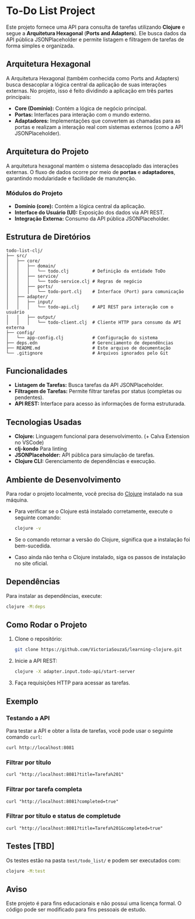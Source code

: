 # To-Do List Project

Este projeto fornece uma API para consulta de tarefas utilizando **Clojure** e segue a **Arquitetura Hexagonal** (**Ports and Adapters**). Ele busca dados da API pública JSONPlaceholder e permite listagem e filtragem de tarefas de forma simples e organizada.

## Arquitetura Hexagonal

A Arquitetura Hexagonal (também conhecida como Ports and Adapters) busca desacoplar a lógica central da aplicação de suas interações externas. No projeto, isso é feito dividindo a aplicação em três partes principais:

- **Core (Domínio):** Contém a lógica de negócio principal.
- **Portas:** Interfaces para interação com o mundo externo.
- **Adaptadores:** Implementações que convertem as chamadas para as portas e realizam a interação real com sistemas externos (como a API JSONPlaceholder).

## Arquitetura do Projeto

A arquitetura hexagonal mantém o sistema desacoplado das interações externas. O fluxo de dados ocorre por meio de **portas** e **adaptadores**, garantindo modularidade e facilidade de manutenção.

### Módulos do Projeto

- **Domínio (core):** Contém a lógica central da aplicação.
- **Interface do Usuário (UI):** Exposição dos dados via API REST.
- **Integração Externa:** Consumo da API pública JSONPlaceholder.

## Estrutura de Diretórios

```plaintext
todo-list-clj/
├── src/
│   ├── core/
│   │   ├── domain/
│   │   │   └── todo.clj         # Definição da entidade ToDo
│   │   ├── service/
│   │   │   └── todo-service.clj # Regras de negócio
│   │   ├── ports/
│   │   │   └── todo-port.clj    # Interface (Port) para comunicação
│   ├── adapter/
│   │   ├── input/
│   │   │   └── todo-api.clj     # API REST para interação com o usuário
│   │   ├── output/
│   │   │   └── todo-client.clj  # Cliente HTTP para consumo da API externa
├── config/
│   └── app-config.clj           # Configuração do sistema
├── deps.edn                     # Gerenciamento de dependências
├── README.md                    # Este arquivo de documentação
└── .gitignore                   # Arquivos ignorados pelo Git
```

## Funcionalidades

- **Listagem de Tarefas:** Busca tarefas da API JSONPlaceholder.
- **Filtragem de Tarefas:** Permite filtrar tarefas por status (completas ou pendentes).
- **API REST:** Interface para acesso às informações de forma estruturada.

## Tecnologias Usadas

- **Clojure:** Linguagem funcional para desenvolvimento. (+ Calva Extension no VSCode)
- **clj-kondo** Para linting
- **JSONPlaceholder:** API pública para simulação de tarefas.
- **Clojure CLI:** Gerenciamento de dependências e execução.

## Ambiente de Desenvolvimento

Para rodar o projeto localmente, você precisa do [Clojure](https://clojure.org/guides/getting_started) instalado na sua máquina.

- Para verificar se o Clojure está instalado corretamente, execute o seguinte comando:

  ```bash
  clojure -v
  ```

- Se o comando retornar a versão do Clojure, significa que a instalação foi bem-sucedida.

- Caso ainda não tenha o Clojure instalado, siga os passos de instalação no site oficial.

## Dependências

Para instalar as dependências, execute:

```bash
clojure -M:deps
```

## Como Rodar o Projeto

1. Clone o repositório:

    ```bash
    git clone https://github.com/VictoriaSouzaS/learning-clojure.git
    ```

2. Inicie a API REST:

    ```bash
    clojure -X adapter.input.todo-api/start-server
    ```

3. Faça requisições HTTP para acessar as tarefas.

## Exemplo

### Testando a API

Para testar a API e obter a lista de tarefas, você pode usar o seguinte comando `curl`:

```
curl http://localhost:8081
```

### Filtrar por título

```
curl "http://localhost:8081?title=Tarefa%201"
```

### Filtrar por tarefa completa

```
curl "http://localhost:8081?completed=true"
```

### Filtrar por título e status de completude

```
curl "http://localhost:8081?title=Tarefa%201&completed=true"
```

## Testes [TBD]

Os testes estão na pasta `test/todo_list/` e podem ser executados com:

```bash
clojure -M:test
```

## Aviso

Este projeto é para fins educacionais e não possui uma licença formal. O código pode ser modificado para fins pessoais de estudo.
